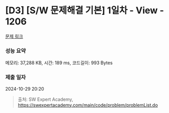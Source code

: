 # [D3] [S/W 문제해결 기본] 1일차 - View - 1206 

[문제 링크](https://swexpertacademy.com/main/code/problem/problemDetail.do?contestProbId=AV134DPqAA8CFAYh) 

### 성능 요약

메모리: 37,288 KB, 시간: 189 ms, 코드길이: 993 Bytes

### 제출 일자

2024-10-29 20:20



> 출처: SW Expert Academy, https://swexpertacademy.com/main/code/problem/problemList.do